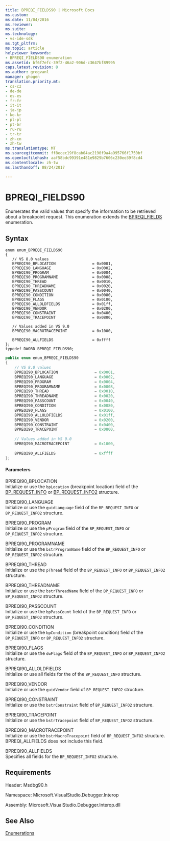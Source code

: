 ```yaml
---
title: BPREQI_FIELDS90 | Microsoft Docs
ms.custom: 
ms.date: 11/04/2016
ms.reviewer: 
ms.suite: 
ms.technology:
- vs-ide-sdk
ms.tgt_pltfrm: 
ms.topic: article
helpviewer_keywords:
- BPREQI_FIELDS90 enumeration
ms.assetid: bf6f7efc-39f2-46a2-906d-c3647bf89995
caps.latest.revision: 8
ms.author: gregvanl
manager: ghogen
translation.priority.mt:
- cs-cz
- de-de
- es-es
- fr-fr
- it-it
- ja-jp
- ko-kr
- pl-pl
- pt-br
- ru-ru
- tr-tr
- zh-cn
- zh-tw
ms.translationtype: MT
ms.sourcegitcommit: ff8ecec19f8cab04ac2190f9a4a995766f1750bf
ms.openlocfilehash: aaf58bdc99391e481e9829b7606c230ee39f8cd4
ms.contentlocale: zh-tw
ms.lasthandoff: 08/24/2017

---
```

# <a name="bpreqifields90"></a>BPREQI_FIELDS90
Enumerates the valid values that specify the information to be retrieved about a breakpoint request. This enumeration extends the [BPREQI_FIELDS](../../../extensibility/debugger/reference/bpreqi-fields.md) enumeration.  
  
## <a name="syntax"></a>Syntax  
  
```cpp#  
enum enum_BPREQI_FIELDS90  
{  
   // VS 8.0 values  
   BPREQI90_BPLOCATION                = 0x0001,  
   BPREQI90_LANGUAGE                  = 0x0002,  
   BPREQI90_PROGRAM                   = 0x0004,  
   BPREQI90_PROGRAMNAME               = 0x0008,  
   BPREQI90_THREAD                    = 0x0010,  
   BPREQI90_THREADNAME                = 0x0020,  
   BPREQI90_PASSCOUNT                 = 0x0040,  
   BPREQI90_CONDITION                 = 0x0080,  
   BPREQI90_FLAGS                     = 0x0100,  
   BPREQI90_ALLOLDFIELDS              = 0x01ff,  
   BPREQI90_VENDOR                    = 0x0200,  
   BPREQI90_CONSTRAINT                = 0x0400,  
   BPREQI90_TRACEPOINT                = 0x0800,  
  
   // Values added in VS 9.0  
   BPREQI90_MACROTRACEPOINT           = 0x1000,  
  
   BPREQI90_ALLFIELDS                 = 0xffff  
};  
typedef DWORD BPREQI_FIELDS90;  
```  
  
```cs  
public enum enum_BPREQI_FIELDS90  
{  
    // VS 8.0 values  
    BPREQI90_BPLOCATION                = 0x0001,  
    BPREQI90_LANGUAGE                  = 0x0002,  
    BPREQI90_PROGRAM                   = 0x0004,  
    BPREQI90_PROGRAMNAME               = 0x0008,  
    BPREQI90_THREAD                    = 0x0010,  
    BPREQI90_THREADNAME                = 0x0020,  
    BPREQI90_PASSCOUNT                 = 0x0040,  
    BPREQI90_CONDITION                 = 0x0080,  
    BPREQI90_FLAGS                     = 0x0100,  
    BPREQI90_ALLOLDFIELDS              = 0x01ff,  
    BPREQI90_VENDOR                    = 0x0200,  
    BPREQI90_CONSTRAINT                = 0x0400,  
    BPREQI90_TRACEPOINT                = 0x0800,  
  
    // Values added in VS 9.0  
    BPREQI90_MACROTRACEPOINT           = 0x1000,  
  
    BPREQI90_ALLFIELDS                 = 0xffff  
};  
```  
  
#### <a name="parameters"></a>Parameters  
 BPREQI90_BPLOCATION  
 Initialize or use the `bpLocation` (breakpoint location) field of the [BP_REQUEST_INFO](../../../extensibility/debugger/reference/bp-request-info.md) or [BP_REQUEST_INFO2](../../../extensibility/debugger/reference/bp-request-info2.md) structure.  
  
 BPREQI90_LANGUAGE  
 Initialize or use the `guidLanguage` field of the `BP_REQUEST_INFO` or `BP_REQUEST_INFO2` structure.  
  
 BPREQI90_PROGRAM  
 Initialize or use the `pProgram` field of the `BP_REQUEST_INFO` or `BP_REQUEST_INFO2` structure.  
  
 BPREQI90_PROGRAMNAME  
 Initialize or use the `bstrProgramName` field of the `BP_REQUEST_INFO` or `BP_REQUEST_INFO2` structure.  
  
 BPREQI90_THREAD  
 Initialize or use the `pThread` field of the `BP_REQUEST_INFO` or `BP_REQUEST_INFO2` structure.  
  
 BPREQI90_THREADNAME  
 Initialize or use the `bstrThreadName` field of the `BP_REQUEST_INFO` or `BP_REQUEST_INFO2` structure.  
  
 BPREQI90_PASSCOUNT  
 Initialize or use the `bpPassCount` field of the `BP_REQUEST_INFO` or `BP_REQUEST_INFO2` structure.  
  
 BPREQI90_CONDITION  
 Initialize or use the `bpCondition` (breakpoint condition) field of the `BP_REQUEST_INFO` or `BP_REQUEST_INFO2` structure.  
  
 BPREQI90_FLAGS  
 Initialize or use the `dwFlags` field of the `BP_REQUEST_INFO` or `BP_REQUEST_INFO2` structure.  
  
 BPREQI90_ALLOLDFIELDS  
 Initialize or use all fields for the of the `BP_REQUEST_INFO` structure.  
  
 BPREQI90_VENDOR  
 Initialize or use the `guidVendor` field of `BP_REQUEST_INFO2` structure.  
  
 BPREQI90_CONSTRAINT  
 Initialize or use the `bstrConstraint` field of `BP_REQUEST_INFO2` structure.  
  
 BPREQI90_TRACEPOINT  
 Initialize or use the `bstrTracepoint` field of `BP_REQUEST_INFO2` structure.  
  
 BPREQI90_MACROTRACEPOINT  
 Initialize or use the `bstrMacroTracepoint` field of `BP_REQUEST_INFO2` structure. BPREQI_ALLFIELDS does not include this field.  
  
 BPREQI90_ALLFIELDS  
 Specifies all fields for the `BP_REQUEST_INFO2` structure.  
  
## <a name="requirements"></a>Requirements  
 Header: Msdbg90.h  
  
 Namespace: Microsoft.VisualStudio.Debugger.Interop  
  
 Assembly: Microsoft.VisualStudio.Debugger.Interop.dll  
  
## <a name="see-also"></a>See Also  
 [Enumerations](../../../extensibility/debugger/reference/enumerations-visual-studio-debugging.md)
